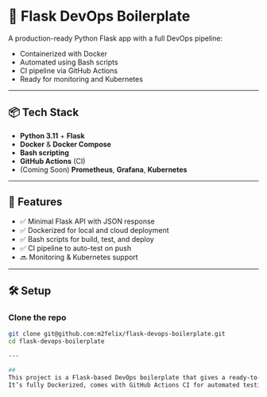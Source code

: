 # 🚀 Flask DevOps Boilerplate

A production-ready Python Flask app with a full DevOps pipeline:

- Containerized with Docker
- Automated using Bash scripts
- CI pipeline via GitHub Actions
- Ready for monitoring and Kubernetes

---

## 📦 Tech Stack

- **Python 3.11** + **Flask**
- **Docker** & **Docker Compose**
- **Bash scripting**
- **GitHub Actions** (CI)
- (Coming Soon) **Prometheus**, **Grafana**, **Kubernetes**

---

## 🎯 Features

- ✅ Minimal Flask API with JSON response
- ✅ Dockerized for local and cloud deployment
- ✅ Bash scripts for build, test, and deploy
- ✅ CI pipeline to auto-test on push
- 🔜 Monitoring & Kubernetes support

---

## 🛠️ Setup

### Clone the repo
```bash
git clone git@github.com:m2felix/flask-devops-boilerplate.git
cd flask-devops-boilerplate

---

##
This project is a Flask-based DevOps boilerplate that gives a ready-to-use starting point for building and deploying Python web apps.
It’s fully Dockerized, comes with GitHub Actions CI for automated testing, includes Bash scripts for build and deployment, and is structured for easy scaling with future support for monitoring and Kubernetes.

